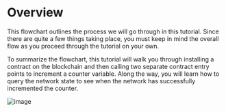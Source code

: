 # Overview

This flowchart outlines the process we will go through in this tutorial. Since there are quite a few things taking place, you must keep in mind the overall flow as you proceed through the tutorial on your own.

To summarize the flowchart, this tutorial will walk you through installing a contract on the blockchain and then calling two separate contract entry points to increment a counter variable. Along the way, you will learn how to query the network state to see when the network has successfully incremented the counter.

![image](/image/counter-overview-testnet.png)